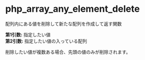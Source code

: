 # php_array_any_element_delete
配列内にある値を削除して新たな配列を作成して返す関数

**第1引数:** 指定したい値<br />
**第2引数:** 指定したい値の入っている配列<br />

削除したい値が複数ある場合、先頭の値のみが削除されます。

